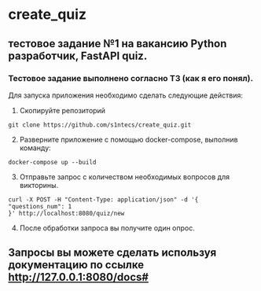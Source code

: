 # create_quiz
## тестовое задание №1 на вакансию Python разработчик,  FastAPI quiz.
### Тестовое задание выполнено согласно ТЗ (как я его понял).
Для запуска приложения необходимо сделать следующие действия:
  1. Скопируйте репозиторий
  ```
  git clone https://github.com/s1ntecs/create_quiz.git
  ```
  2. Разверните приложение с помощью docker-compose, выполнив команду:
  ```
  docker-compose up --build
  ```
  3.  Отправьте запрос с количеством необходимых вопросов для викторины.
  ```
  curl -X POST -H "Content-Type: application/json" -d '{
  "questions_num": 1
}' http://localhost:8080/quiz/new
  ```
  4. После обработки запроса вы получите один опрос.

## Запросы вы можете сделать используя документацию по ссылке http://127.0.0.1:8080/docs#
